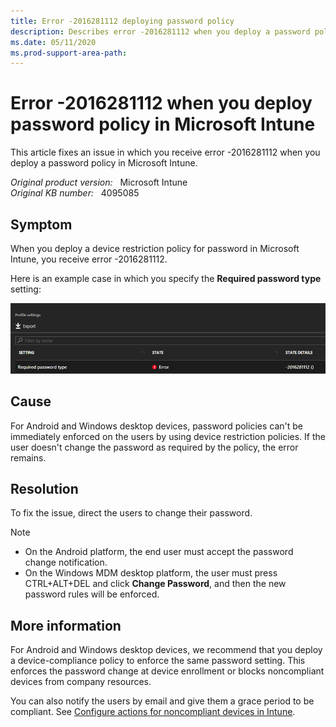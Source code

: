 ```yaml
---
title: Error -2016281112 deploying password policy
description: Describes error -2016281112 when you deploy a password policy in Microsoft Intune.
ms.date: 05/11/2020
ms.prod-support-area-path:
---
```

# Error -2016281112 when you deploy password policy in Microsoft Intune

This article fixes an issue in which you receive error -2016281112 when you deploy a password policy in Microsoft Intune.

_Original product version:_ &nbsp; Microsoft Intune  
_Original KB number:_ &nbsp; 4095085

## Symptom

When you deploy a device restriction policy for password in Microsoft Intune, you receive error -2016281112.

Here is an example case in which you specify the **Required password type** setting:

![Screenshot of the error code -2016281112](./media/error-deploying-password-policy/error-code.png)

## Cause

For Android and Windows desktop devices, password policies can't be immediately enforced on the users by using device restriction policies. If the user doesn't change the password as required by the policy, the error remains.

## Resolution

To fix the issue, direct the users to change their password.

> [!NOTE]
>
> - On the Android platform, the end user must accept the password change notification.
> - On the Windows MDM desktop platform, the user must press CTRL+ALT+DEL and click **Change Password**, and then the new password rules will be enforced.

## More information

For Android and Windows desktop devices, we recommend that you deploy a device-compliance policy to enforce the same password setting. This enforces the password change at device enrollment or blocks noncompliant devices from company resources.

You can also notify the users by email and give them a grace period to be compliant. See [Configure actions for noncompliant devices in Intune](/mem/intune/protect/actions-for-noncompliance).
